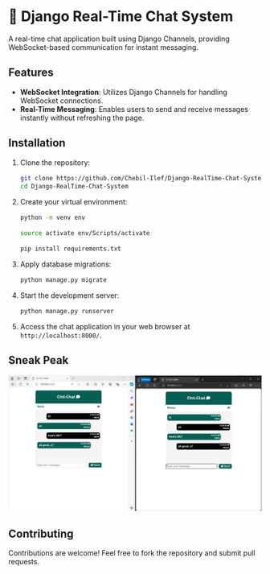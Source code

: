 # 🐍 Django Real-Time Chat System

A real-time chat application built using Django Channels, providing WebSocket-based communication for instant messaging.

## Features

- **WebSocket Integration**: Utilizes Django Channels for handling WebSocket connections.
- **Real-Time Messaging**: Enables users to send and receive messages instantly without refreshing the page.

## Installation

1. Clone the repository:

   ```bash
   git clone https://github.com/Chebil-Ilef/Django-RealTime-Chat-System.git
   cd Django-RealTime-Chat-System
   ```

2. Create your virtual environment:

   ```bash
   python -m venv env
   ```

    ```bash
   source activate env/Scripts/activate
   ```

     ```bash
     pip install requirements.txt
   ```

3. Apply database migrations:

   ```bash
   python manage.py migrate
   ```

4. Start the development server:

   ```bash
   python manage.py runserver
   ```

5. Access the chat application in your web browser at `http://localhost:8000/`.

## Sneak Peak

![Chat Demo](/demo.png)

## Contributing

Contributions are welcome! Feel free to fork the repository and submit pull requests.
